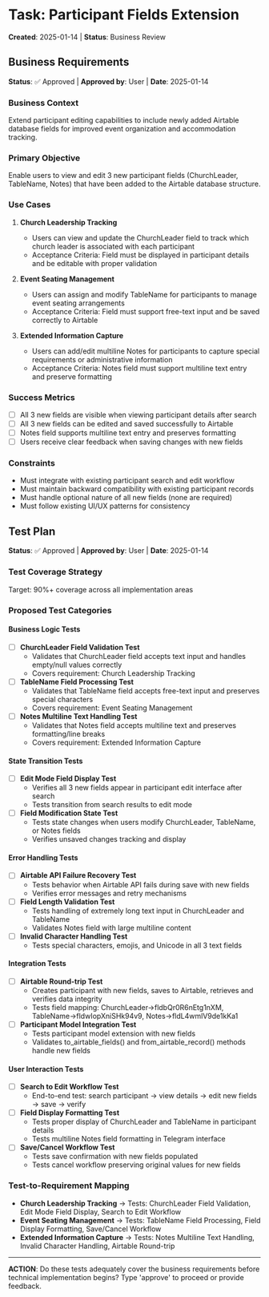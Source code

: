 # Task: Participant Fields Extension
**Created**: 2025-01-14 | **Status**: Business Review

## Business Requirements
**Status**: ✅ Approved | **Approved by**: User | **Date**: 2025-01-14

### Business Context
Extend participant editing capabilities to include newly added Airtable database fields for improved event organization and accommodation tracking.

### Primary Objective
Enable users to view and edit 3 new participant fields (ChurchLeader, TableName, Notes) that have been added to the Airtable database structure.

### Use Cases
1. **Church Leadership Tracking**
   - Users can view and update the ChurchLeader field to track which church leader is associated with each participant
   - Acceptance Criteria: Field must be displayed in participant details and be editable with proper validation

2. **Event Seating Management**
   - Users can assign and modify TableName for participants to manage event seating arrangements
   - Acceptance Criteria: Field must support free-text input and be saved correctly to Airtable

3. **Extended Information Capture**
   - Users can add/edit multiline Notes for participants to capture special requirements or administrative information
   - Acceptance Criteria: Notes field must support multiline text entry and preserve formatting

### Success Metrics
- [ ] All 3 new fields are visible when viewing participant details after search
- [ ] All 3 new fields can be edited and saved successfully to Airtable
- [ ] Notes field supports multiline text entry and preserves formatting
- [ ] Users receive clear feedback when saving changes with new fields

### Constraints
- Must integrate with existing participant search and edit workflow
- Must maintain backward compatibility with existing participant records
- Must handle optional nature of all new fields (none are required)
- Must follow existing UI/UX patterns for consistency

## Test Plan
**Status**: ✅ Approved | **Approved by**: User | **Date**: 2025-01-14

### Test Coverage Strategy
Target: 90%+ coverage across all implementation areas

### Proposed Test Categories

#### Business Logic Tests
- [ ] **ChurchLeader Field Validation Test**
  - Validates that ChurchLeader field accepts text input and handles empty/null values correctly
  - Covers requirement: Church Leadership Tracking
- [ ] **TableName Field Processing Test**
  - Validates that TableName field accepts free-text input and preserves special characters
  - Covers requirement: Event Seating Management
- [ ] **Notes Multiline Text Handling Test**
  - Validates that Notes field accepts multiline text and preserves formatting/line breaks
  - Covers requirement: Extended Information Capture

#### State Transition Tests
- [ ] **Edit Mode Field Display Test**
  - Verifies all 3 new fields appear in participant edit interface after search
  - Tests transition from search results to edit mode
- [ ] **Field Modification State Test**
  - Tests state changes when users modify ChurchLeader, TableName, or Notes fields
  - Verifies unsaved changes tracking and display

#### Error Handling Tests
- [ ] **Airtable API Failure Recovery Test**
  - Tests behavior when Airtable API fails during save with new fields
  - Verifies error messages and retry mechanisms
- [ ] **Field Length Validation Test**
  - Tests handling of extremely long text input in ChurchLeader and TableName
  - Validates Notes field with large multiline content
- [ ] **Invalid Character Handling Test**
  - Tests special characters, emojis, and Unicode in all 3 text fields

#### Integration Tests
- [ ] **Airtable Round-trip Test**
  - Creates participant with new fields, saves to Airtable, retrieves and verifies data integrity
  - Tests field mapping: ChurchLeader→fldbQr0R6nEtg1nXM, TableName→fldwIopXniSHk94v9, Notes→fldL4wmlV9de1kKa1
- [ ] **Participant Model Integration Test**
  - Tests participant model extension with new fields
  - Validates to_airtable_fields() and from_airtable_record() methods handle new fields

#### User Interaction Tests
- [ ] **Search to Edit Workflow Test**
  - End-to-end test: search participant → view details → edit new fields → save → verify
- [ ] **Field Display Formatting Test**
  - Tests proper display of ChurchLeader and TableName in participant details
  - Tests multiline Notes field formatting in Telegram interface
- [ ] **Save/Cancel Workflow Test**
  - Tests save confirmation with new fields populated
  - Tests cancel workflow preserving original values for new fields

### Test-to-Requirement Mapping
- **Church Leadership Tracking** → Tests: ChurchLeader Field Validation, Edit Mode Field Display, Search to Edit Workflow
- **Event Seating Management** → Tests: TableName Field Processing, Field Display Formatting, Save/Cancel Workflow
- **Extended Information Capture** → Tests: Notes Multiline Text Handling, Invalid Character Handling, Airtable Round-trip

---

**ACTION**: Do these tests adequately cover the business requirements before technical implementation begins? Type 'approve' to proceed or provide feedback.